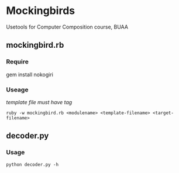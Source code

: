 # Mockingbirds
Usetools for Computer Composition course, BUAA

## mockingbird.rb

### Require

gem install nokogiri

### Useage

*template file must have <appear> tag*

`ruby -w mockingbird.rb <modulename> <template-filename> <target-filename>`

## decoder.py

### Usage
`python decoder.py -h`

